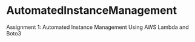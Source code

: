 # AutomatedInstanceManagement
Assignment 1: Automated Instance Management Using AWS Lambda and Boto3
